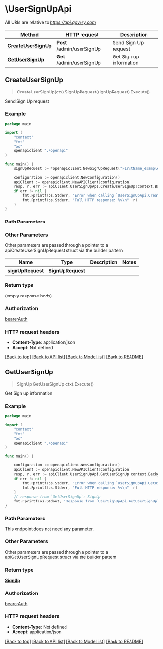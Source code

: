 # \UserSignUpApi

All URIs are relative to *https://api.qovery.com*

Method | HTTP request | Description
------------- | ------------- | -------------
[**CreateUserSignUp**](UserSignUpApi.md#CreateUserSignUp) | **Post** /admin/userSignUp | Send Sign Up request
[**GetUserSignUp**](UserSignUpApi.md#GetUserSignUp) | **Get** /admin/userSignUp | Get Sign up information



## CreateUserSignUp

> CreateUserSignUp(ctx).SignUpRequest(signUpRequest).Execute()

Send Sign Up request



### Example

```go
package main

import (
    "context"
    "fmt"
    "os"
    openapiclient "./openapi"
)

func main() {
    signUpRequest := *openapiclient.NewSignUpRequest("FirstName_example", "LastName_example", "UserEmail_example", openapiclient.TypeOfUseEnum("PERSONAL"), "QoveryUsage_example") // SignUpRequest |  (optional)

    configuration := openapiclient.NewConfiguration()
    apiClient := openapiclient.NewAPIClient(configuration)
    resp, r, err := apiClient.UserSignUpApi.CreateUserSignUp(context.Background()).SignUpRequest(signUpRequest).Execute()
    if err != nil {
        fmt.Fprintf(os.Stderr, "Error when calling `UserSignUpApi.CreateUserSignUp``: %v\n", err)
        fmt.Fprintf(os.Stderr, "Full HTTP response: %v\n", r)
    }
}
```

### Path Parameters



### Other Parameters

Other parameters are passed through a pointer to a apiCreateUserSignUpRequest struct via the builder pattern


Name | Type | Description  | Notes
------------- | ------------- | ------------- | -------------
 **signUpRequest** | [**SignUpRequest**](SignUpRequest.md) |  | 

### Return type

 (empty response body)

### Authorization

[bearerAuth](../README.md#bearerAuth)

### HTTP request headers

- **Content-Type**: application/json
- **Accept**: Not defined

[[Back to top]](#) [[Back to API list]](../README.md#documentation-for-api-endpoints)
[[Back to Model list]](../README.md#documentation-for-models)
[[Back to README]](../README.md)


## GetUserSignUp

> SignUp GetUserSignUp(ctx).Execute()

Get Sign up information



### Example

```go
package main

import (
    "context"
    "fmt"
    "os"
    openapiclient "./openapi"
)

func main() {

    configuration := openapiclient.NewConfiguration()
    apiClient := openapiclient.NewAPIClient(configuration)
    resp, r, err := apiClient.UserSignUpApi.GetUserSignUp(context.Background()).Execute()
    if err != nil {
        fmt.Fprintf(os.Stderr, "Error when calling `UserSignUpApi.GetUserSignUp``: %v\n", err)
        fmt.Fprintf(os.Stderr, "Full HTTP response: %v\n", r)
    }
    // response from `GetUserSignUp`: SignUp
    fmt.Fprintf(os.Stdout, "Response from `UserSignUpApi.GetUserSignUp`: %v\n", resp)
}
```

### Path Parameters

This endpoint does not need any parameter.

### Other Parameters

Other parameters are passed through a pointer to a apiGetUserSignUpRequest struct via the builder pattern


### Return type

[**SignUp**](SignUp.md)

### Authorization

[bearerAuth](../README.md#bearerAuth)

### HTTP request headers

- **Content-Type**: Not defined
- **Accept**: application/json

[[Back to top]](#) [[Back to API list]](../README.md#documentation-for-api-endpoints)
[[Back to Model list]](../README.md#documentation-for-models)
[[Back to README]](../README.md)

